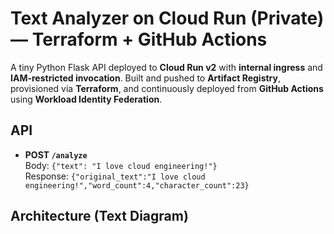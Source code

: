 # Text Analyzer on Cloud Run (Private) — Terraform + GitHub Actions

A tiny Python Flask API deployed to **Cloud Run v2** with **internal ingress** and **IAM-restricted invocation**. Built and pushed to **Artifact Registry**, provisioned via **Terraform**, and continuously deployed from **GitHub Actions** using **Workload Identity Federation**.

## API

- **POST `/analyze`**  
  Body: `{"text": "I love cloud engineering!"}`  
  Response: `{"original_text":"I love cloud engineering!","word_count":4,"character_count":23}`

## Architecture (Text Diagram)

